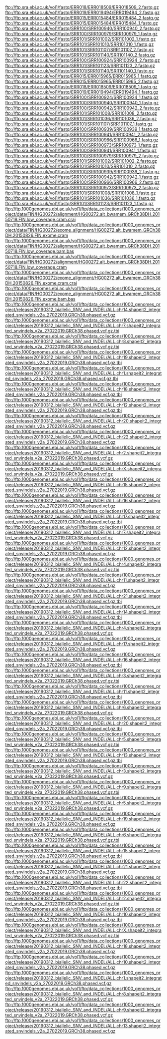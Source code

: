 ftp://ftp.sra.ebi.ac.uk/vol1/fastq/ERR018/ERR018509/ERR018509_2.fastq.gz
ftp://ftp.sra.ebi.ac.uk/vol1/fastq/ERR019/ERR019494/ERR019494_2.fastq.gz
ftp://ftp.sra.ebi.ac.uk/vol1/fastq/ERR015/ERR015484/ERR015484_2.fastq.gz
ftp://ftp.sra.ebi.ac.uk/vol1/fastq/ERR015/ERR015484/ERR015484_1.fastq.gz
ftp://ftp.sra.ebi.ac.uk/vol1/fastq/SRR100/SRR100940/SRR100940_2.fastq.gz	
ftp://ftp.sra.ebi.ac.uk/vol1/fastq/SRR100/SRR100979/SRR100979_1.fastq.gz
ftp://ftp.sra.ebi.ac.uk/vol1/fastq/SRR101/SRR101002/SRR101002_1.fastq.gz
ftp://ftp.sra.ebi.ac.uk/vol1/fastq/SRR101/SRR101010/SRR101010_1.fastq.gz	
ftp://ftp.sra.ebi.ac.uk/vol1/fastq/SRR101/SRR101107/SRR101107_2.fastq.gz	
ftp://ftp.sra.ebi.ac.uk/vol1/fastq/SRR101/SRR101140/SRR101140_2.fastq.gz
ftp://ftp.sra.ebi.ac.uk/vol1/fastq/SRR100/SRR100924/SRR100924_2.fastq.gz	
ftp://ftp.sra.ebi.ac.uk/vol1/fastq/SRR101/SRR101123/SRR101123_2.fastq.gz
ftp://ftp.sra.ebi.ac.uk/vol1/fastq/SRR101/SRR101140/SRR101140_1.fastq.gz
ftp://ftp.sra.ebi.ac.uk/vol1/fastq/ERR015/ERR015965/ERR015965_1.fastq.gz	
ftp://ftp.sra.ebi.ac.uk/vol1/fastq/ERR015/ERR015965/ERR015965_2.fastq.gz
ftp://ftp.sra.ebi.ac.uk/vol1/fastq/ERR018/ERR018509/ERR018509_1.fastq.gz	
ftp://ftp.sra.ebi.ac.uk/vol1/fastq/ERR019/ERR019494/ERR019494_1.fastq.gz
ftp://ftp.sra.ebi.ac.uk/vol1/fastq/SRR100/SRR100924/SRR100924_1.fastq.gz
ftp://ftp.sra.ebi.ac.uk/vol1/fastq/SRR100/SRR100940/SRR100940_1.fastq.gz
ftp://ftp.sra.ebi.ac.uk/vol1/fastq/SRR100/SRR100942/SRR100942_2.fastq.gz
ftp://ftp.sra.ebi.ac.uk/vol1/fastq/SRR101/SRR101008/SRR101008_2.fastq.gz
ftp://ftp.sra.ebi.ac.uk/vol1/fastq/SRR101/SRR101036/SRR101036_2.fastq.gz
ftp://ftp.sra.ebi.ac.uk/vol1/fastq/SRR101/SRR101107/SRR101107_1.fastq.gz
ftp://ftp.sra.ebi.ac.uk/vol1/fastq/SRR100/SRR100939/SRR100939_1.fastq.gz	
ftp://ftp.sra.ebi.ac.uk/vol1/fastq/SRR100/SRR100941/SRR100941_2.fastq.gz
ftp://ftp.sra.ebi.ac.uk/vol1/fastq/SRR100/SRR100966/SRR100966_1.fastq.gz
ftp://ftp.sra.ebi.ac.uk/vol1/fastq/SRR100/SRR100973/SRR100973_1.fastq.gz
ftp://ftp.sra.ebi.ac.uk/vol1/fastq/SRR100/SRR100941/SRR100941_1.fastq.gz	
ftp://ftp.sra.ebi.ac.uk/vol1/fastq/SRR100/SRR100979/SRR100979_2.fastq.gz	
ftp://ftp.sra.ebi.ac.uk/vol1/fastq/SRR101/SRR101002/SRR101002_2.fastq.gz	
ftp://ftp.sra.ebi.ac.uk/vol1/fastq/SRR101/SRR101010/SRR101010_2.fastq.gz	
ftp://ftp.sra.ebi.ac.uk/vol1/fastq/SRR100/SRR100939/SRR100939_2.fastq.gz	
ftp://ftp.sra.ebi.ac.uk/vol1/fastq/SRR100/SRR100942/SRR100942_1.fastq.gz	
ftp://ftp.sra.ebi.ac.uk/vol1/fastq/SRR100/SRR100966/SRR100966_2.fastq.gz
ftp://ftp.sra.ebi.ac.uk/vol1/fastq/SRR100/SRR100973/SRR100973_2.fastq.gz
ftp://ftp.sra.ebi.ac.uk/vol1/fastq/SRR101/SRR101008/SRR101008_1.fastq.gz
ftp://ftp.sra.ebi.ac.uk/vol1/fastq/SRR101/SRR101036/SRR101036_1.fastq.gz
ftp://ftp.sra.ebi.ac.uk/vol1/fastq/SRR101/SRR101123/SRR101123_1.fastq.gz
ftp://ftp.1000genomes.ebi.ac.uk/vol1/ftp/data_collections/1000_genomes_project/data/FIN/HG00272/alignment/HG00272.alt_bwamem_GRCh38DH.20150718.FIN.low_coverage.cram.crai	
ftp://ftp.1000genomes.ebi.ac.uk/vol1/ftp/data_collections/1000_genomes_project/data/FIN/HG00272/exome_alignment/HG00272.alt_bwamem_GRCh38DH.20150826.FIN.exome.cram
ftp://ftp.1000genomes.ebi.ac.uk/vol1/ftp/data_collections/1000_genomes_project/data/FIN/HG00272/alignment/HG00272.alt_bwamem_GRCh38DH.20150718.FIN.low_coverage.bam.bas
ftp://ftp.1000genomes.ebi.ac.uk/vol1/ftp/data_collections/1000_genomes_project/data/FIN/HG00272/alignment/HG00272.alt_bwamem_GRCh38DH.20150718.FIN.low_coverage.cram
ftp://ftp.1000genomes.ebi.ac.uk/vol1/ftp/data_collections/1000_genomes_project/data/FIN/HG00272/exome_alignment/HG00272.alt_bwamem_GRCh38DH.20150826.FIN.exome.cram.crai
ftp://ftp.1000genomes.ebi.ac.uk/vol1/ftp/data_collections/1000_genomes_project/data/FIN/HG00272/exome_alignment/HG00272.alt_bwamem_GRCh38DH.20150826.FIN.exome.bam.bas
ftp://ftp.1000genomes.ebi.ac.uk/vol1/ftp/data_collections/1000_genomes_project/release/20190312_biallelic_SNV_and_INDEL/ALL.chr14.shapeit2_integrated_snvindels_v2a_27022019.GRCh38.phased.vcf.gz
ftp://ftp.1000genomes.ebi.ac.uk/vol1/ftp/data_collections/1000_genomes_project/release/20190312_biallelic_SNV_and_INDEL/ALL.chr7.shapeit2_integrated_snvindels_v2a_27022019.GRCh38.phased.vcf.gz.tbi
ftp://ftp.1000genomes.ebi.ac.uk/vol1/ftp/data_collections/1000_genomes_project/release/20190312_biallelic_SNV_and_INDEL/ALL.chr8.shapeit2_integrated_snvindels_v2a_27022019.GRCh38.phased.vcf.gz.tbi
ftp://ftp.1000genomes.ebi.ac.uk/vol1/ftp/data_collections/1000_genomes_project/release/20190312_biallelic_SNV_and_INDEL/ALL.chr19.shapeit2_integrated_snvindels_v2a_27022019.GRCh38.phased.vcf.gz.tbi
ftp://ftp.1000genomes.ebi.ac.uk/vol1/ftp/data_collections/1000_genomes_project/release/20190312_biallelic_SNV_and_INDEL/ALL.chr1.shapeit2_integrated_snvindels_v2a_27022019.GRCh38.phased.vcf.gz.tbi
ftp://ftp.1000genomes.ebi.ac.uk/vol1/ftp/data_collections/1000_genomes_project/release/20190312_biallelic_SNV_and_INDEL/ALL.chr18.shapeit2_integrated_snvindels_v2a_27022019.GRCh38.phased.vcf.gz.tbi
ftp://ftp.1000genomes.ebi.ac.uk/vol1/ftp/data_collections/1000_genomes_project/release/20190312_biallelic_SNV_and_INDEL/ALL.chr12.shapeit2_integrated_snvindels_v2a_27022019.GRCh38.phased.vcf.gz.tbi
ftp://ftp.1000genomes.ebi.ac.uk/vol1/ftp/data_collections/1000_genomes_project/release/20190312_biallelic_SNV_and_INDEL/ALL.chr20.shapeit2_integrated_snvindels_v2a_27022019.GRCh38.phased.vcf.gz
ftp://ftp.1000genomes.ebi.ac.uk/vol1/ftp/data_collections/1000_genomes_project/release/20190312_biallelic_SNV_and_INDEL/ALL.chr22.shapeit2_integrated_snvindels_v2a_27022019.GRCh38.phased.vcf.gz
ftp://ftp.1000genomes.ebi.ac.uk/vol1/ftp/data_collections/1000_genomes_project/release/20190312_biallelic_SNV_and_INDEL/ALL.chr2.shapeit2_integrated_snvindels_v2a_27022019.GRCh38.phased.vcf.gz
ftp://ftp.1000genomes.ebi.ac.uk/vol1/ftp/data_collections/1000_genomes_project/release/20190312_biallelic_SNV_and_INDEL/ALL.chrX.shapeit2_integrated_snvindels_v2a_27022019.GRCh38.phased.vcf.gz
ftp://ftp.1000genomes.ebi.ac.uk/vol1/ftp/data_collections/1000_genomes_project/release/20190312_biallelic_SNV_and_INDEL/ALL.chr15.shapeit2_integrated_snvindels_v2a_27022019.GRCh38.phased.vcf.gz
ftp://ftp.1000genomes.ebi.ac.uk/vol1/ftp/data_collections/1000_genomes_project/release/20190312_biallelic_SNV_and_INDEL/ALL.chr16.shapeit2_integrated_snvindels_v2a_27022019.GRCh38.phased.vcf.gz
ftp://ftp.1000genomes.ebi.ac.uk/vol1/ftp/data_collections/1000_genomes_project/release/20190312_biallelic_SNV_and_INDEL/ALL.chr17.shapeit2_integrated_snvindels_v2a_27022019.GRCh38.phased.vcf.gz.tbi
ftp://ftp.1000genomes.ebi.ac.uk/vol1/ftp/data_collections/1000_genomes_project/release/20190312_biallelic_SNV_and_INDEL/ALL.chr7.shapeit2_integrated_snvindels_v2a_27022019.GRCh38.phased.vcf.gz
ftp://ftp.1000genomes.ebi.ac.uk/vol1/ftp/data_collections/1000_genomes_project/release/20190312_biallelic_SNV_and_INDEL/ALL.chr12.shapeit2_integrated_snvindels_v2a_27022019.GRCh38.phased.vcf.gz
ftp://ftp.1000genomes.ebi.ac.uk/vol1/ftp/data_collections/1000_genomes_project/release/20190312_biallelic_SNV_and_INDEL/ALL.chr4.shapeit2_integrated_snvindels_v2a_27022019.GRCh38.phased.vcf.gz.tbi
ftp://ftp.1000genomes.ebi.ac.uk/vol1/ftp/data_collections/1000_genomes_project/release/20190312_biallelic_SNV_and_INDEL/ALL.chr11.shapeit2_integrated_snvindels_v2a_27022019.GRCh38.phased.vcf.gz
ftp://ftp.1000genomes.ebi.ac.uk/vol1/ftp/data_collections/1000_genomes_project/release/20190312_biallelic_SNV_and_INDEL/ALL.chr21.shapeit2_integrated_snvindels_v2a_27022019.GRCh38.phased.vcf.gz.tbi
ftp://ftp.1000genomes.ebi.ac.uk/vol1/ftp/data_collections/1000_genomes_project/release/20190312_biallelic_SNV_and_INDEL/ALL.chr14.shapeit2_integrated_snvindels_v2a_27022019.GRCh38.phased.vcf.gz.tbi
ftp://ftp.1000genomes.ebi.ac.uk/vol1/ftp/data_collections/1000_genomes_project/release/20190312_biallelic_SNV_and_INDEL/ALL.chr4.shapeit2_integrated_snvindels_v2a_27022019.GRCh38.phased.vcf.gz
ftp://ftp.1000genomes.ebi.ac.uk/vol1/ftp/data_collections/1000_genomes_project/release/20190312_biallelic_SNV_and_INDEL/ALL.chr17.shapeit2_integrated_snvindels_v2a_27022019.GRCh38.phased.vcf.gz
ftp://ftp.1000genomes.ebi.ac.uk/vol1/ftp/data_collections/1000_genomes_project/release/20190312_biallelic_SNV_and_INDEL/ALL.chr16.shapeit2_integrated_snvindels_v2a_27022019.GRCh38.phased.vcf.gz.tbi
ftp://ftp.1000genomes.ebi.ac.uk/vol1/ftp/data_collections/1000_genomes_project/release/20190312_biallelic_SNV_and_INDEL/ALL.chr3.shapeit2_integrated_snvindels_v2a_27022019.GRCh38.phased.vcf.gz.tbi
ftp://ftp.1000genomes.ebi.ac.uk/vol1/ftp/data_collections/1000_genomes_project/release/20190312_biallelic_SNV_and_INDEL/ALL.chr11.shapeit2_integrated_snvindels_v2a_27022019.GRCh38.phased.vcf.gz.tbi
ftp://ftp.1000genomes.ebi.ac.uk/vol1/ftp/data_collections/1000_genomes_project/release/20190312_biallelic_SNV_and_INDEL/ALL.chr6.shapeit2_integrated_snvindels_v2a_27022019.GRCh38.phased.vcf.gz
ftp://ftp.1000genomes.ebi.ac.uk/vol1/ftp/data_collections/1000_genomes_project/release/20190312_biallelic_SNV_and_INDEL/ALL.chr20.shapeit2_integrated_snvindels_v2a_27022019.GRCh38.phased.vcf.gz.tbi
ftp://ftp.1000genomes.ebi.ac.uk/vol1/ftp/data_collections/1000_genomes_project/release/20190312_biallelic_SNV_and_INDEL/ALL.chr5.shapeit2_integrated_snvindels_v2a_27022019.GRCh38.phased.vcf.gz.tbi
ftp://ftp.1000genomes.ebi.ac.uk/vol1/ftp/data_collections/1000_genomes_project/release/20190312_biallelic_SNV_and_INDEL/ALL.chr13.shapeit2_integrated_snvindels_v2a_27022019.GRCh38.phased.vcf.gz.tbi
ftp://ftp.1000genomes.ebi.ac.uk/vol1/ftp/data_collections/1000_genomes_project/release/20190312_biallelic_SNV_and_INDEL/ALL.chr3.shapeit2_integrated_snvindels_v2a_27022019.GRCh38.phased.vcf.gz
ftp://ftp.1000genomes.ebi.ac.uk/vol1/ftp/data_collections/1000_genomes_project/release/20190312_biallelic_SNV_and_INDEL/ALL.chr9.shapeit2_integrated_snvindels_v2a_27022019.GRCh38.phased.vcf.gz.tbi
ftp://ftp.1000genomes.ebi.ac.uk/vol1/ftp/data_collections/1000_genomes_project/release/20190312_biallelic_SNV_and_INDEL/ALL.chr5.shapeit2_integrated_snvindels_v2a_27022019.GRCh38.phased.vcf.gz
ftp://ftp.1000genomes.ebi.ac.uk/vol1/ftp/data_collections/1000_genomes_project/release/20190312_biallelic_SNV_and_INDEL/ALL.chr19.shapeit2_integrated_snvindels_v2a_27022019.GRCh38.phased.vcf.gz
ftp://ftp.1000genomes.ebi.ac.uk/vol1/ftp/data_collections/1000_genomes_project/release/20190312_biallelic_SNV_and_INDEL/ALL.chr6.shapeit2_integrated_snvindels_v2a_27022019.GRCh38.phased.vcf.gz.tbi
ftp://ftp.1000genomes.ebi.ac.uk/vol1/ftp/data_collections/1000_genomes_project/release/20190312_biallelic_SNV_and_INDEL/ALL.chr15.shapeit2_integrated_snvindels_v2a_27022019.GRCh38.phased.vcf.gz.tbi
ftp://ftp.1000genomes.ebi.ac.uk/vol1/ftp/data_collections/1000_genomes_project/release/20190312_biallelic_SNV_and_INDEL/ALL.chr21.shapeit2_integrated_snvindels_v2a_27022019.GRCh38.phased.vcf.gz
ftp://ftp.1000genomes.ebi.ac.uk/vol1/ftp/data_collections/1000_genomes_project/release/20190312_biallelic_SNV_and_INDEL/ALL.chr22.shapeit2_integrated_snvindels_v2a_27022019.GRCh38.phased.vcf.gz.tbi
ftp://ftp.1000genomes.ebi.ac.uk/vol1/ftp/data_collections/1000_genomes_project/release/20190312_biallelic_SNV_and_INDEL/ALL.chr2.shapeit2_integrated_snvindels_v2a_27022019.GRCh38.phased.vcf.gz.tbi
ftp://ftp.1000genomes.ebi.ac.uk/vol1/ftp/data_collections/1000_genomes_project/release/20190312_biallelic_SNV_and_INDEL/ALL.chr10.shapeit2_integrated_snvindels_v2a_27022019.GRCh38.phased.vcf.gz.tbi
ftp://ftp.1000genomes.ebi.ac.uk/vol1/ftp/data_collections/1000_genomes_project/release/20190312_biallelic_SNV_and_INDEL/ALL.chrX.shapeit2_integrated_snvindels_v2a_27022019.GRCh38.phased.vcf.gz.tbi
ftp://ftp.1000genomes.ebi.ac.uk/vol1/ftp/data_collections/1000_genomes_project/release/20190312_biallelic_SNV_and_INDEL/ALL.chr18.shapeit2_integrated_snvindels_v2a_27022019.GRCh38.phased.vcf.gz
ftp://ftp.1000genomes.ebi.ac.uk/vol1/ftp/data_collections/1000_genomes_project/release/20190312_biallelic_SNV_and_INDEL/ALL.chr10.shapeit2_integrated_snvindels_v2a_27022019.GRCh38.phased.vcf.gz
ftp://ftp.1000genomes.ebi.ac.uk/vol1/ftp/data_collections/1000_genomes_project/release/20190312_biallelic_SNV_and_INDEL/ALL.chr1.shapeit2_integrated_snvindels_v2a_27022019.GRCh38.phased.vcf.gz
ftp://ftp.1000genomes.ebi.ac.uk/vol1/ftp/data_collections/1000_genomes_project/release/20190312_biallelic_SNV_and_INDEL/ALL.chr8.shapeit2_integrated_snvindels_v2a_27022019.GRCh38.phased.vcf.gz
ftp://ftp.1000genomes.ebi.ac.uk/vol1/ftp/data_collections/1000_genomes_project/release/20190312_biallelic_SNV_and_INDEL/ALL.chr9.shapeit2_integrated_snvindels_v2a_27022019.GRCh38.phased.vcf.gz
ftp://ftp.1000genomes.ebi.ac.uk/vol1/ftp/data_collections/1000_genomes_project/release/20190312_biallelic_SNV_and_INDEL/ALL.chr13.shapeit2_integrated_snvindels_v2a_27022019.GRCh38.phased.vcf.gz
